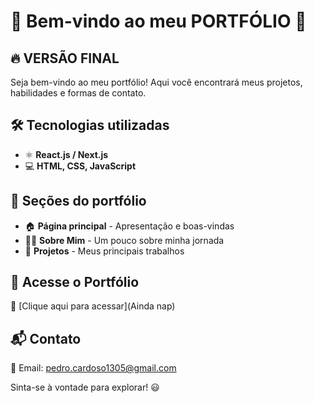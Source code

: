 # 🎨 Bem-vindo ao meu **PORTFÓLIO** 🚀  

## 🔥 VERSÃO FINAL  

Seja bem-vindo ao meu portfólio! Aqui você encontrará meus projetos, habilidades e formas de contato.  

## 🛠️ **Tecnologias utilizadas**  
- ⚛️ **React.js / Next.js**  
- 💻 **HTML, CSS, JavaScript**  

## 📂 **Seções do portfólio**  
- 🏠 **Página principal** - Apresentação e boas-vindas  
- 👨‍💻 **Sobre Mim** - Um pouco sobre minha jornada  
- 📂 **Projetos** - Meus principais trabalhos  

## 📎 **Acesse o Portfólio**  
🔗 [Clique aqui para acessar](Ainda nap)  

## 📬 **Contato**  
📧 Email: pedro.cardoso1305@gmail.com 


Sinta-se à vontade para explorar! 😃  
